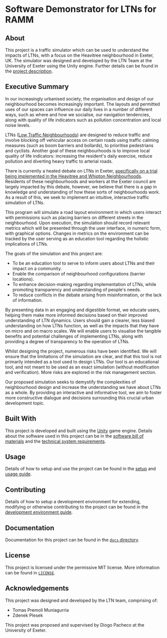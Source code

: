 # Software Demonstrator for LTNs for RAMM

## About

This project is a traffic simulator which can be used to understand the impacts of LTNs, with a focus on the Heavitree neighbourhood in Exeter, UK. The simulator was designed and developed by the LTN Team at the University of Exeter using the Unity engine. Further details can be found in the [project description](/docs/project_description.md).

## Executive Summary

In our increasingly urbanised society, the organisation and design of our neighbourhood becomes increasingly important. The layouts and permitted uses of our spaces can influence our daily lives in a number of different ways, such as where and how we socialise, our navigation tendencies, along with quality of life indicators such as pollution concentration and local noise levels.

LTNs ([Low Traffic Neighbourhoods](https://en.wikipedia.org/wiki/Low_Traffic_Neighbourhood)) are designed to reduce traffic and involve blocking off vehicular access on certain roads using traffic calming measures (such as boom barriers and bollards), to prioritise pedestrians and cyclists. Another goal of these neighbourhoods is to improve local quality of life indicators: increasing the resident's daily exercise, reduce pollution and diverting heavy traffic to arterial roads.

There is currently a heated debate on LTNs in Exeter, [specifically on a trial being implemented in the Heavitree and Whipton Neighbourhoods](https://www.devon.gov.uk/news/heavitree-and-whipton-active-streets-trial-begins-today). Residents of these neighbourhoods and workers at the Exeter council are largely impacted by this debate, however, we believe that there is a gap in knowledge and understanding of how these sorts of neighbourhoods work. As a result of this, we seek to implement an intuitive, interactive traffic simulation of LTNs. 

This program will simulate a road layout environment in which users interact with permissions such as placing barriers on different streets in the neighbourhood. Upon execution, the simulation should record relevant metrics which will be presented through the user interface, in numeric form, with graphical options. Changes in metrics on the environment can be tracked by the user serving as an education tool regarding the holistic implications of LTNs.

The goals of the simulation and this project are:
- To be an education tool to serve to inform users about LTNs and their impact on a community.
- Enable the comparison of neighbourhood configurations (barrier locations).
- To enhance decision-making regarding implementation of LTNs, while promoting transparency and understanding of people's needs.
- To reduce conflicts in the debate arising from misinformation, or the lack of information.

By presenting data in an engaging and digestible format, we educate users, helping them make more informed decisions based on their improved understanding of LTN dynamics. Users should gain a clearer, less biased understanding on how LTNs function, as well as the impacts that they have on micro and on macro scales. We will enable users to visualise the tangible benefits and potential challenges of implementing LTNs, along with providing a degree of transparency to the operation of LTNs.

Whilst designing the project, numerous risks have been identified. We will ensure that the limitations of the simulation are clear, and that this tool is not primarily intended as a tool used to design LTNs. Our tool is an educational tool, and not meant to be used as an exact simulation (without modification and verification). More risks are explored in the risk management section.

Our proposed simulation seeks to demystify the complexities of neighbourhood design and increase the understanding we have about LTNs as a whole. By providing an interactive and informative tool, we aim to foster more constructive dialogue and decisions surrounding this crucial urban development topic.

## Built With

This project is developed and built using the [Unity](https://unity.com/) game engine. Details about the software used in this project can be in the [software bill of materials](/docs/software_bom.xlsx) and the [technical system requirements](/docs/technical_system_requirements.md).

## Usage

Details of how to setup and use the project can be found in the [setup](/docs/setup.md) and [usage guide](/docs/usage.md).

## Contributing

Details of how to setup a development environment for extending, modifying or otherwise contributing to the project can be found in the [development environment guide](/docs/development_environment.md).

## Documentation

Documentation for this project can be found in the [`docs` directory](/docs/README.md).

## License

This project is licensed under the permissive MIT license. More information can be found in [`LICENSE`](LICENSE).

## Acknowledgements

This project was designed and developed by the LTN team, comprising of:
- Tomas Premoli Muniagurria
- Zdenek Plesek

This project was proposed and supervised by Diogo Pacheco at the University of Exeter.
